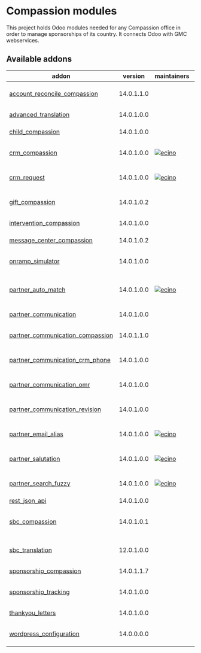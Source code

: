 Compassion modules
==================

This project holds Odoo modules needed for any Compassion office in order to manage sponsorships of its country. It connects Odoo with GMC webservices.

[//]: # (addons)

Available addons
----------------
addon | version | maintainers | summary
--- | --- | --- | ---
[account_reconcile_compassion](account_reconcile_compassion/) | 14.0.1.1.0 |  | Bank Statement Reconcile for Compassion CH
[advanced_translation](advanced_translation/) | 14.0.1.0.0 |  | Advanced Translation
[child_compassion](child_compassion/) | 14.0.1.0.0 |  | Compassion Children
[crm_compassion](crm_compassion/) | 14.0.1.0.0 | [![ecino](https://github.com/ecino.png?size=30px)](https://github.com/ecino) | Compassion Events and Opportunities
[crm_request](crm_request/) | 14.0.1.0.0 | [![ecino](https://github.com/ecino.png?size=30px)](https://github.com/ecino) | Enables Customer Support Inbox
[gift_compassion](gift_compassion/) | 14.0.1.0.2 |  | Compassion Sponsorship Gifts
[intervention_compassion](intervention_compassion/) | 14.0.1.0.0 |  | Compassion Interventions
[message_center_compassion](message_center_compassion/) | 14.0.1.0.2 |  | Compassion CH Message Center
[onramp_simulator](onramp_simulator/) | 14.0.1.0.0 |  | Send messages to Compassion Onramps
[partner_auto_match](partner_auto_match/) | 14.0.1.0.0 | [![ecino](https://github.com/ecino.png?size=30px)](https://github.com/ecino) | Find existing contact given any partner data.
[partner_communication](partner_communication/) | 14.0.1.0.0 |  | Partner Communication
[partner_communication_compassion](partner_communication_compassion/) | 14.0.1.1.0 |  | Compassion Partner Communications
[partner_communication_crm_phone](partner_communication_crm_phone/) | 14.0.1.0.0 |  | Partner Communication CRM Phone
[partner_communication_omr](partner_communication_omr/) | 14.0.1.0.0 |  | Partner Communication OMR
[partner_communication_revision](partner_communication_revision/) | 14.0.1.0.0 |  | Partner Communication Revisions
[partner_email_alias](partner_email_alias/) | 14.0.1.0.0 | [![ecino](https://github.com/ecino.png?size=30px)](https://github.com/ecino) | Add many e-mail addresses on a contact
[partner_salutation](partner_salutation/) | 14.0.1.0.0 | [![ecino](https://github.com/ecino.png?size=30px)](https://github.com/ecino) | Adds a salutation field on partners
[partner_search_fuzzy](partner_search_fuzzy/) | 14.0.1.0.0 | [![ecino](https://github.com/ecino.png?size=30px)](https://github.com/ecino) | Add fuzzy search on partners
[rest_json_api](rest_json_api/) | 14.0.1.0.0 |  | REST Json API
[sbc_compassion](sbc_compassion/) | 14.0.1.0.1 |  | SBC - Supporter to Beneficiary Communication
[sbc_translation](sbc_translation/) | 12.0.1.0.0 |  | SBC - Translation Platform
[sponsorship_compassion](sponsorship_compassion/) | 14.0.1.1.7 |  | Compassion Sponsorships
[sponsorship_tracking](sponsorship_tracking/) | 14.0.1.0.0 |  | Compassion Sponsorships Tracking
[thankyou_letters](thankyou_letters/) | 14.0.1.0.0 |  | Thank You Letters
[wordpress_configuration](wordpress_configuration/) | 14.0.0.0.0 |  | Wordpress configuration for multi-company

[//]: # (end addons)
